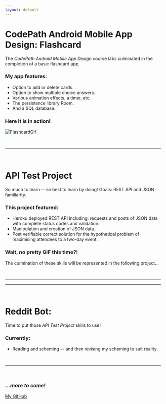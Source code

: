 ```yaml
---
layout: default
---
```

# CodePath Android Mobile App Design: Flashcard

The _CodePath Android Mobile App Design_ course labs culminated in the completion of a basic flashcard app. 

### My app features:

* Option to add or delete cards.
* Option to show multiple choice answers.
* Various animation effects, a timer, etc.
* The persistence library Room.
* And a SQL database.

### Here it is in action!

![FlashcardGif](https://i.imgur.com/dh8JZZD.gif)

&nbsp;

---

&nbsp;

# API Test Project

So much to learn -- so best to learn by doing! Goals: REST API and JSON familiarity.

### This project featured:

* Heroku deployed REST API including: requests and  posts of JSON data with complete status codes and validation.
* Manipulation and creation of JSON data.
* Post verifiable correct solution for the hypothetical problem of maximising attendees to a two-day event.

### Wait, no pretty GIF this time?!

The culmination of these skills will be represented in the following project...

&nbsp;

---
---

&nbsp;

# Reddit Bot:

Time to put those _API Test Project_ skills to use!

### Currently:

* Reading and scheming -- and then revising my scheming to suit reality.

&nbsp;

---

&nbsp;


### *...more to come!*
[My GitHub](https://github.com/snormax)

